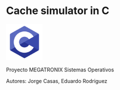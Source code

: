 # Cache simulator in C

<img src="https://github.com/jorgecasase/github-repos-img/blob/main/img/c.png" alt="c" height="100"/>

Proyecto MEGATRONIX Sistemas Operativos

Autores: Jorge Casas, Eduardo Rodriguez
